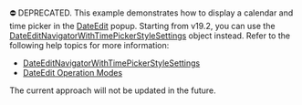 ⛔ DEPRECATED. This example demonstrates how to display a calendar and time picker in the [DateEdit](https://docs.devexpress.com/WPF/DevExpress.Xpf.Editors.DateEdit) popup. Starting from v19.2, you can use the [DateEditNavigatorWithTimePickerStyleSettings](https://docs.devexpress.com/WPF/DevExpress.Xpf.Editors.DateEditNavigatorWithTimePickerStyleSettings) object instead. Refer to the following help topics for more information:

- [DateEditNavigatorWithTimePickerStyleSettings](https://docs.devexpress.com/WPF/DevExpress.Xpf.Editors.DateEditNavigatorWithTimePickerStyleSettings)
- [DateEdit Operation Modes](https://docs.devexpress.com/WPF/116793/controls-and-libraries/data-editors/common-features/editor-operation-modes/dateedit)

The current approach will not be updated in the future.
